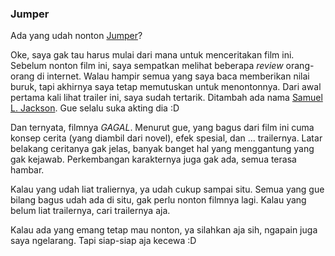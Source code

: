 ### Jumper

Ada yang udah nonton [Jumper](http://imdb.com/title/tt0489099/)?

Oke, saya gak tau harus mulai dari mana untuk menceritakan film ini. Sebelum nonton film ini, saya sempatkan melihat beberapa _review_ orang-orang di internet. Walau hampir semua yang saya baca memberikan nilai buruk, tapi akhirnya saya tetap memutuskan untuk menontonnya. Dari awal pertama kali lihat trailer ini, saya sudah tertarik. Ditambah ada nama [Samuel L. Jackson](http://www.imdb.com/name/nm0000168/). Gue selalu suka akting dia :D

Dan ternyata, filmnya *GAGAL*. Menurut gue, yang bagus dari film ini cuma konsep cerita (yang diambil dari novel), efek spesial, dan ... trailernya. Latar belakang ceritanya gak jelas, banyak banget hal yang menggantung yang gak kejawab. Perkembangan karakternya juga gak ada, semua terasa hambar.

Kalau yang udah liat traliernya, ya udah cukup sampai situ. Semua yang gue bilang bagus udah ada di situ, gak perlu nonton filmnya lagi. Kalau yang belum liat trailernya, cari trailernya aja.

Kalau ada yang emang tetap mau nonton, ya silahkan aja sih, ngapain juga saya ngelarang. Tapi siap-siap aja kecewa :D

<!-- {"time": "2008-02-24 03:46:19", "title": "Jumper"} -->
